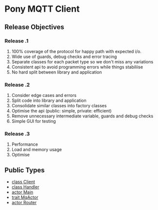 # Pony MQTT Client #

## Release Objectives ##

### Release .1 ###
1. 100% coverage of the protocol for happy path with expected i/o.
2. Wide use of guards, debug checks and error tracing
3. Separate classes for each packet type so we don't miss any variations 
4. Consistent api to avoid programming errors while things stabiliise 
5. No hard split between library and application

### Release .2 ###
1. Consider edge cases and errors
2. Split code into library and application
3. Consolidate similar classes into factory classes
4. Optimise the api (public: simple, private: efficient)  
5. Remove unnecessary intermediate variable, guards and debug checks
6. Simple GUI for testing

### Release .3 ###
1. Performance 
2. Load and memory usage
3. Optimise


## Public Types

* [class Client](mqtt-Client.md)
* [class Handler](mqtt-Handler.md)
* [actor Main](mqtt-Main.md)
* [trait MqActor](mqtt-MqActor.md)
* [actor Router](mqtt-Router.md)
